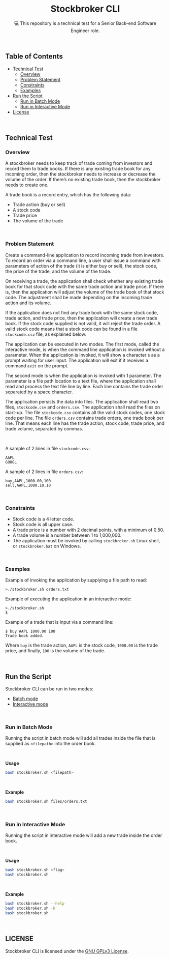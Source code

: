 <h1 align="center">Stockbroker CLI</h1>

<p align="center">  
💻 This repository is a technical test for a Senior Back-end Software Engineer role.
</p>

<br />

## Table of Contents

- [Technical Test](#technical-test)
    - [Overview](#overview)
    - [Problem Statement](#problem-statement)
    - [Constraints](#constraints)
    - [Examples](#examples)
- [Run the Script](#run-the-script)
    - [Run in Batch Mode](#run-in-batch-mode)
    - [Run in Interactive Mode](#run-in-interactive-mode)
- [License](#license)

<br />

## Technical Test

### Overview

A stockbroker needs to keep track of trade coming from investors and record them to trade books. If there is any existing trade book for any incoming order, then the stockbroker needs to increase or decrease the volume of the order. If there’s no existing trade book, then the stockbroker needs to create one.

A trade book is a record entry, which has the following data:

- Trade action (buy or sell)
- A stock code
- Trade price
- The volume of the trade

<br />

### Problem Statement

Create a command-line application to record incoming trade from investors. To record an order via a command line, a user shall issue a command with parameters of action of the trade (it is either buy or sell), the stock code, the price of the trade, and the volume of the trade.

On receiving a trade, the application shall check whether any existing trade book for that stock code with the same trade action and trade price. If there is, then the application will adjust the volume of the trade book of that stock code. The adjustment shall be made depending on the incoming trade action and its volume.

If the application does not find any trade book with the same stock code, trade action, and trade price, then the application will create a new trade book. If the stock code supplied is not valid, it will reject the trade order. A valid stock code means that a stock code can be found in a file `stockcode.csv` file, as explained below.

The application can be executed in two modes. The first mode, called the interactive mode, is when the command line application is invoked without a parameter. When the application is invoked, it will show a character `$` as a prompt waiting for user input. The application will exit if it receives a command `exit` on the prompt.

The second mode is when the application is invoked with 1 parameter. The parameter is a file path location to a text file, where the application shall read and process the text file line by line. Each line contains the trade order separated by a space character.

The application persists the data into files. The application shall read two files, `stockcode.csv` and `orders.csv`. The application shall read the files on start-up. The file `stockcode.csv` contains all the valid stock codes, one stock code per line. The file `orders.csv` contains trade orders, one trade book per line. That means each line has the trade action, stock code, trade price, and trade volume, separated by commas.

<br />

A sample of 2 lines in file `stockcode.csv`:

```
AAPL
GOOGL
```

A sample of 2 lines in file `orders.csv`:

```
buy,AAPL,1000.00,100
sell,AAPL,1000.10,10
```

<br />

### Constraints

- Stock code is a 4 letter code.
- Stock code is all upper case.
- A trade price is a number with 2 decimal points, with a minimum of 0.50.
- A trade volume is a number between 1 to 1,000,000.
- The application must be invoked by calling `stockbroker.sh` Linux shell, or `stockbroker.bat` on Windows.

<br />

### Examples

Example of invoking the application by supplying a file path to read:

```
>./stockbroker.sh orders.txt
```

Example of executing the application in an interactive mode:

```
>./stockbroker.sh
$
```

Example of a trade that is input via a command line:

```
$ buy AAPL 1000.00 100
Trade book added.
```

Where `buy` is the trade action, `AAPL` is the stock code, `1000.00` is the trade price, and finally, `100` is the volume of the trade.

<br />

## Run the Script

Stockbroker CLI can be run in two modes: 

- [Batch mode](#run-in-batch-mode)
- [Interactive mode](#run-in-interactive-mode)

<br />

### Run in Batch Mode

Running the script in batch mode will add all trades inside the file that is supplied as `<filepath>` into the order book.

<br />

**Usage**

```bash
bash stockbroker.sh <filepath>
```

<br />

**Example**

```bash
bash stockbroker.sh files/orders.txt
```

<br />

### Run in Interactive Mode

Running the script in interactive mode will add a new trade inside the order book.

<br />

**Usage**

```bash
bash stockbroker.sh <flag>
bash stockbroker.sh
```

<br />

**Example**

```bash
bash stockbroker.sh --help
bash stockbroker.sh -h
bash stockbroker.sh
```

<br />

## LICENSE

Stockbroker CLI is licensed under the [GNU GPLv3 License](LICENSE).